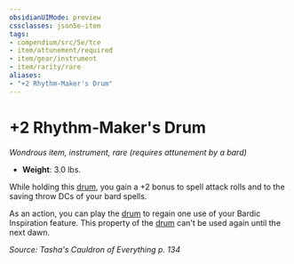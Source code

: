 ```yaml
---
obsidianUIMode: preview
cssclasses: json5e-item
tags:
- compendium/src/5e/tce
- item/attunement/required
- item/gear/instrument
- item/rarity/rare
aliases: 
- "+2 Rhythm-Maker's Drum"
---
```

# +2 Rhythm-Maker's Drum
*Wondrous item, instrument, rare (requires attunement by a bard)*  

- **Weight**: 3.0 lbs.

While holding this [drum](Mechanics/items/drum.md), you gain a +2 bonus to spell attack rolls and to the saving throw DCs of your bard spells.

As an action, you can play the [drum](Mechanics/items/drum.md) to regain one use of your Bardic Inspiration feature. This property of the [drum](Mechanics/items/drum.md) can't be used again until the next dawn.

*Source: Tasha's Cauldron of Everything p. 134*
